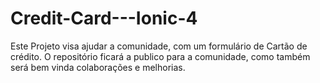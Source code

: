# Credit-Card---Ionic-4
Este Projeto visa ajudar a comunidade, com um formulário de Cartão de crédito. O repositório ficará a publico para a comunidade, como também será bem vinda colaborações e melhorias.
